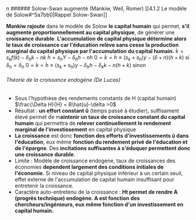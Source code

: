  n ###### Solow-Swan augmenté (Mankiw, Weil, Romer)
[[4.1.2 Le modèle de Solow#^5a7bb0|Rappel Solow-Swan]]

**Mankiw rajoute** dans le modèle de Solow **le capital humain** qui permet, **s'il augmente proportionnellement au capital physique**, de générer une **croissance durable**.
**L'accumulation de capital physique détermine alors le taux de croissance car l'éducation relève sans cesse la production marginal du capital physique par l'accumulation du capital humain.**
$\dot{k} = s_kf(k)-\delta_h k -n k$
$\dot{h} = s_hY-\delta_h h -n h$
$0 = \dot{k} = \dot{h} \equiv (s_k+s_h)y-(\delta +n)(h+k)$ si $\delta_h = \delta_h$ 
$0 = \dot{k} = \dot{h} \equiv (s_k+s_h)y-\delta_h h - \delta_k k - n(h+k)$ sinon

###### Théorie de la croissance endogène (De Lucas)
- Sous l'hypothèse des rendements constants de H (capital humain)
$\frac{\Delta H}{H} = B\hat{u}-\delta >0$
- Résultat : **un effort constant û** (temps passé à étudier), suffisament élevé permet de m**aintenir un taux de croissance constant du capital humain** qui permettra de **relever continuellement le rendement marginal de l'investissement** en capital physique
- **La croissance** est donc **fonction des efforts d'investissements û dans l'éducation**, eux même **fonction du rendement privé de l'éducation et de l'épargne**. Des **incitations suffisantes à s'éduquer permettent donc une croissance durable**.
- Limite : Modèle de croissance endogene, taux de croissances des économies **dependent largement des conditions initiales de l'économie**. Si niveau de capital physique inférieur à un certain seuil, effet externe de l'accumulation de capital humain insuffisant pour entretenir la croissance.
- Caractère auto-entretenu de la croissance : **Ht permet de rendre A (progrès technique) endogène. A est fonction des chercheurs/ingénieurs, eux même fonction d'un investissement en capital humain.**




